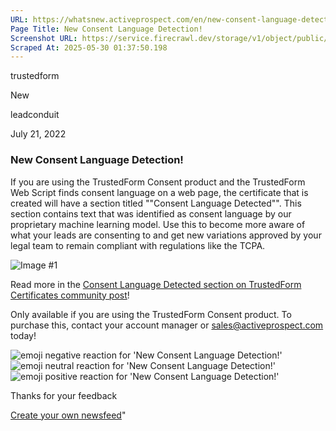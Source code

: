 ```yaml
---
URL: https://whatsnew.activeprospect.com/en/new-consent-language-detection
Page Title: New Consent Language Detection!
Screenshot URL: https://service.firecrawl.dev/storage/v1/object/public/media/screenshot-0b94b93f-9a7c-487d-ae35-33e6c0c90270.png
Scraped At: 2025-05-30 01:37:50.198
---
```

trustedform




New






leadconduit



July 21, 2022

### New Consent Language Detection!

If you are using the TrustedForm Consent product and the TrustedForm Web Script finds consent language on a web page, the certificate that is created will have a section titled ""Consent Language Detected"". This section contains text that was identified as consent language by our proprietary machine learning model. Use this to become more aware of what your leads are consenting to and get new variations approved by your legal team to remain compliant with regulations like the TCPA.

![Image #1](https://app.getbeamer.com/pictures?id=245697-Bu-_ve-_ve-_vU4j77-977-9Le-_ve-_ve-_vQ9c77-977-9I--_ve-_vUE177-9aForLXQLY2jvv73vv70.&v=4)

Read more in the [Consent Language Detected section on TrustedForm Certificates community post](https://community.activeprospect.com/posts/4754533-consent-language-detected-section-on-trustedform-certificates)!

Only available if you are using the TrustedForm Consent product. To purchase this, contact your account manager or sales@activeprospect.com today!

![emoji negative reaction for 'New Consent Language Detection!'](https://app.getbeamer.com/images/emojiNeg.svg)![emoji neutral reaction for 'New Consent Language Detection!'](https://app.getbeamer.com/images/emojiNeut.svg)![emoji positive reaction for 'New Consent Language Detection!'](https://app.getbeamer.com/images/emojiPos.svg)

Thanks for your feedback

[Create your own newsfeed](https://www.getbeamer.com/?ref=watermark_MErKJCnu12412_public&company=ActiveProspect&watermarkRef=create&utm_term=MErKJCnu12412&utm_content=ActiveProspect&utm_source=standalone&utm_medium=footer&utm_campaign=create)"

